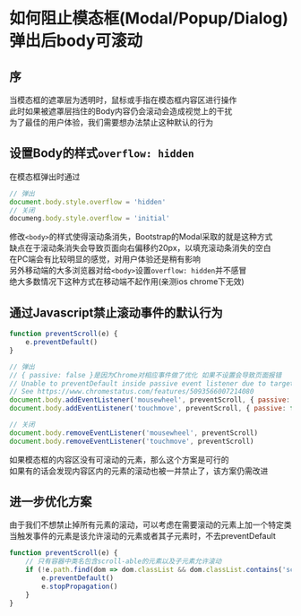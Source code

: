 # 如何阻止模态框(Modal/Popup/Dialog)弹出后body可滚动

## 序

当模态框的遮罩层为透明时，鼠标或手指在模态框内容区进行操作  
此时如果被遮罩层挡住的Body内容仍会滚动会造成视觉上的干扰  
为了最佳的用户体验，我们需要想办法禁止这种默认的行为

## 设置Body的样式`overflow: hidden`
在模态框弹出时通过
```js
// 弹出
document.body.style.overflow = 'hidden'
// 关闭
documeng.body.style.overflow = 'initial'
```
修改`<body>`的样式使得滚动条消失，Bootstrap的Modal采取的就是这种方式  
缺点在于滚动条消失会导致页面向右偏移约20px，以填充滚动条消失的空白  
在PC端会有比较明显的感觉，对用户体验还是稍有影响  
另外移动端的大多浏览器对给`<body>`设置`overflow: hidden`并不感冒  
绝大多数情况下这种方式在移动端不起作用(亲测ios chrome下无效)

## 通过Javascript禁止滚动事件的默认行为
```js
function preventScroll(e) {
	e.preventDefault()
}

// 弹出
// { passive: false }是因为Chrome对相应事件做了优化 如果不设置会导致页面报错
// Unable to preventDefault inside passive event listener due to target being treated as passive. 
// See https://www.chromestatus.com/features/5093566007214080
document.body.addEventListener('mousewheel', preventScroll, { passive: false })
document.body.addEventListener('touchmove', preventScroll, { passive: false })

// 关闭
document.body.removeEventListener('mousewheel', preventScroll)
document.body.removeEventListener('touchmove', preventScroll)
```
如果模态框的内容区没有可滚动的元素，那么这个方案是可行的  
如果有的话会发现内容区内的元素的滚动也被一并禁止了，该方案仍需改进

## 进一步优化方案
由于我们不想禁止掉所有元素的滚动，可以考虑在需要滚动的元素上加一个特定类  
当触发事件的元素是该允许滚动的元素或者其子元素时，不去preventDefault
```js
function preventScroll(e) {
	// 只有容器中类名包含scroll-able的元素以及子元素允许滚动
	if (!e.path.find(dom => dom.classList && dom.classList.contains('scroll-able'))) {
		e.preventDefault()
		e.stopPropagation()
	}
}
```
